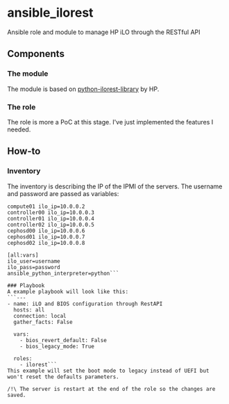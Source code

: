 # ansible_ilorest
Ansible role and module to manage HP iLO through the RESTful API

## Components

### The module
The module is based on [python-ilorest-library](https://github.com/HewlettPackard/python-ilorest-library) by HP.

### The role
The role is more a PoC at this stage. I've just implemented the features I needed.

## How-to

### Inventory
The inventory is describing the IP of the IPMI of the servers. The username and password are passed as variables:
```compute00 ilo_ip=10.0.0.1
compute01 ilo_ip=10.0.0.2
controller00 ilo_ip=10.0.0.3
controller01 ilo_ip=10.0.0.4
controller02 ilo_ip=10.0.0.5
cephosd00 ilo_ip=10.0.0.6
cephosd01 ilo_ip=10.0.0.7
cephosd02 ilo_ip=10.0.0.8

[all:vars]
ilo_user=username
ilo_pass=password
ansible_python_interpreter=python```

### Playbook
A example playbook will look like this:
```---
- name: iLO and BIOS configuration through RestAPI
  hosts: all
  connection: local
  gather_facts: False

  vars:
    - bios_revert_default: False
    - bios_legacy_mode: True

  roles:
    - ilorest```
This example will set the boot mode to legacy instead of UEFI but won't reset the defaults parameters.

/!\ The server is restart at the end of the role so the changes are saved.
